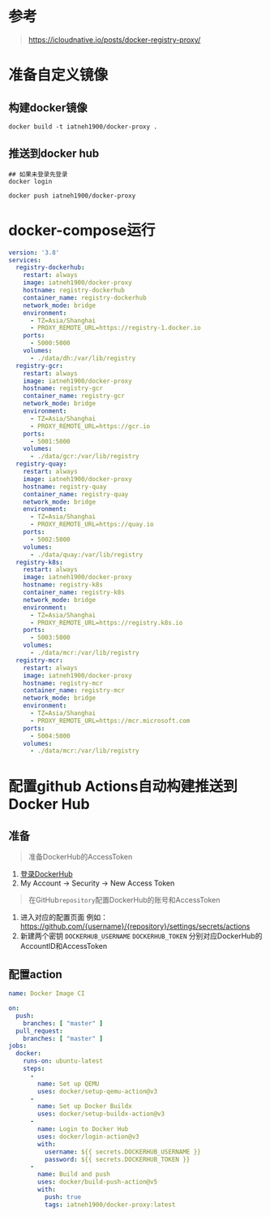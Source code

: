 # 参考
> https://icloudnative.io/posts/docker-registry-proxy/

# 准备自定义镜像

## 构建docker镜像
~~~shell
docker build -t iatneh1900/docker-proxy .
~~~
## 推送到docker hub
~~~shell
## 如果未登录先登录
docker login

docker push iatneh1900/docker-proxy
~~~

# docker-compose运行

~~~yaml
version: '3.8'
services:
  registry-dockerhub:
    restart: always
    image: iatneh1900/docker-proxy
    hostname: registry-dockerhub
    container_name: registry-dockerhub
    network_mode: bridge
    environment:
      - TZ=Asia/Shanghai
      - PROXY_REMOTE_URL=https://registry-1.docker.io
    ports:
      - 5000:5000
    volumes:
      - ./data/dh:/var/lib/registry
  registry-gcr:
    restart: always
    image: iatneh1900/docker-proxy
    hostname: registry-gcr
    container_name: registry-gcr
    network_mode: bridge
    environment:
      - TZ=Asia/Shanghai
      - PROXY_REMOTE_URL=https://gcr.io
    ports:
      - 5001:5000
    volumes:
      - ./data/gcr:/var/lib/registry
  registry-quay:
    restart: always
    image: iatneh1900/docker-proxy
    hostname: registry-quay
    container_name: registry-quay
    network_mode: bridge
    environment:
      - TZ=Asia/Shanghai
      - PROXY_REMOTE_URL=https://quay.io
    ports:
      - 5002:5000
    volumes:
      - ./data/quay:/var/lib/registry
  registry-k8s:
    restart: always
    image: iatneh1900/docker-proxy
    hostname: registry-k8s
    container_name: registry-k8s
    network_mode: bridge
    environment:
      - TZ=Asia/Shanghai
      - PROXY_REMOTE_URL=https://registry.k8s.io
    ports:
      - 5003:5000
    volumes:
      - ./data/mcr:/var/lib/registry
  registry-mcr:
    restart: always
    image: iatneh1900/docker-proxy
    hostname: registry-mcr
    container_name: registry-mcr
    network_mode: bridge
    environment:
      - TZ=Asia/Shanghai
      - PROXY_REMOTE_URL=https://mcr.microsoft.com
    ports:
      - 5004:5000
    volumes:
      - ./data/mcr:/var/lib/registry
~~~


# 配置github Actions自动构建推送到Docker Hub

## 准备

> 准备DockerHub的AccessToken
1. [登录DockerHub](hub.docker.com)
2. My Account -> Security -> New Access Token

> 在GitHub`repository`配置DockerHub的账号和AccessToken
1. 进入对应的配置页面 例如：https://github.com/{username}/{repository}/settings/secrets/actions
2. 新建两个密钥 `DOCKERHUB_USERNAME` `DOCKERHUB_TOKEN` 分别对应DockerHub的 AccountID和AccessToken

## 配置action

~~~yaml
name: Docker Image CI

on:
  push:
    branches: [ "master" ]
  pull_request:
    branches: [ "master" ]
jobs:
  docker:
    runs-on: ubuntu-latest
    steps:
      -
        name: Set up QEMU
        uses: docker/setup-qemu-action@v3
      -
        name: Set up Docker Buildx
        uses: docker/setup-buildx-action@v3
      -
        name: Login to Docker Hub
        uses: docker/login-action@v3
        with:
          username: ${{ secrets.DOCKERHUB_USERNAME }}
          password: ${{ secrets.DOCKERHUB_TOKEN }}
      -
        name: Build and push
        uses: docker/build-push-action@v5
        with:
          push: true
          tags: iatneh1900/docker-proxy:latest
~~~